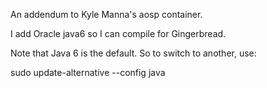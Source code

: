 An addendum to Kyle Manna's aosp container.

I add Oracle java6 so I can compile for Gingerbread.

Note that Java 6 is the default. So to switch to another, use:

sudo update-alternative --config java

